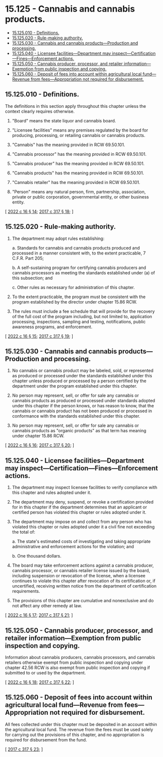 # 15.125 - Cannabis and cannabis products.
* [15.125.010 - Definitions.](#15125010---definitions)
* [15.125.020 - Rule-making authority.](#15125020---rule-making-authority)
* [15.125.030 - Cannabis and cannabis products—Production and processing.](#15125030---cannabis-and-cannabis-productsproduction-and-processing)
* [15.125.040 - Licensee facilities—Department may inspect—Certification—Fines—Enforcement actions.](#15125040---licensee-facilitiesdepartment-may-inspectcertificationfinesenforcement-actions)
* [15.125.050 - Cannabis producer, processor, and retailer information—Exemption from public inspection and copying.](#15125050---cannabis-producer-processor-and-retailer-informationexemption-from-public-inspection-and-copying)
* [15.125.060 - Deposit of fees into account within agricultural local fund—Revenue from fees—Appropriation not required for disbursement.](#15125060---deposit-of-fees-into-account-within-agricultural-local-fundrevenue-from-feesappropriation-not-required-for-disbursement)
## 15.125.010 - Definitions.
The definitions in this section apply throughout this chapter unless the context clearly requires otherwise.

1. "Board" means the state liquor and cannabis board.

2. "Licensee facilities" means any premises regulated by the board for producing, processing, or retailing cannabis or cannabis products.

3. "Cannabis" has the meaning provided in RCW 69.50.101.

4. "Cannabis processor" has the meaning provided in RCW 69.50.101.

5. "Cannabis producer" has the meaning provided in RCW 69.50.101.

6. "Cannabis products" has the meaning provided in RCW 69.50.101.

7. "Cannabis retailer" has the meaning provided in RCW 69.50.101.

8. "Person" means any natural person, firm, partnership, association, private or public corporation, governmental entity, or other business entity.

\[ [2022 c 16 § 14](https://lawfilesext.leg.wa.gov/biennium/2021-22/Pdf/Bills/Session%20Laws/House/1210-S2.SL.pdf?cite=2022%20c%2016%20§%2014); [2017 c 317 § 18](https://lawfilesext.leg.wa.gov/biennium/2017-18/Pdf/Bills/Session%20Laws/Senate/5131-S.SL.pdf?cite=2017%20c%20317%20§%2018); \]

## 15.125.020 - Rule-making authority.
1. The department may adopt rules establishing:

   a. Standards for cannabis and cannabis products produced and processed in a manner consistent with, to the extent practicable, 7 C.F.R. Part 205;

   b. A self-sustaining program for certifying cannabis producers and cannabis processors as meeting the standards established under (a) of this subsection; and

   c. Other rules as necessary for administration of this chapter.

2. To the extent practicable, the program must be consistent with the program established by the director under chapter 15.86 RCW.

3. The rules must include a fee schedule that will provide for the recovery of the full cost of the program including, but not limited to, application processing, inspections, sampling and testing, notifications, public awareness programs, and enforcement.

\[ [2022 c 16 § 15](https://lawfilesext.leg.wa.gov/biennium/2021-22/Pdf/Bills/Session%20Laws/House/1210-S2.SL.pdf?cite=2022%20c%2016%20§%2015); [2017 c 317 § 19](https://lawfilesext.leg.wa.gov/biennium/2017-18/Pdf/Bills/Session%20Laws/Senate/5131-S.SL.pdf?cite=2017%20c%20317%20§%2019); \]

## 15.125.030 - Cannabis and cannabis products—Production and processing.
1. No cannabis or cannabis product may be labeled, sold, or represented as produced or processed under the standards established under this chapter unless produced or processed by a person certified by the department under the program established under this chapter.

2. No person may represent, sell, or offer for sale any cannabis or cannabis products as produced or processed under standards adopted under this chapter if the person knows, or has reason to know, that the cannabis or cannabis product has not been produced or processed in conformance with the standards established under this chapter.

3. No person may represent, sell, or offer for sale any cannabis or cannabis products as "organic products" as that term has meaning under chapter 15.86 RCW.

\[ [2022 c 16 § 16](https://lawfilesext.leg.wa.gov/biennium/2021-22/Pdf/Bills/Session%20Laws/House/1210-S2.SL.pdf?cite=2022%20c%2016%20§%2016); [2017 c 317 § 20](https://lawfilesext.leg.wa.gov/biennium/2017-18/Pdf/Bills/Session%20Laws/Senate/5131-S.SL.pdf?cite=2017%20c%20317%20§%2020); \]

## 15.125.040 - Licensee facilities—Department may inspect—Certification—Fines—Enforcement actions.
1. The department may inspect licensee facilities to verify compliance with this chapter and rules adopted under it.

2. The department may deny, suspend, or revoke a certification provided for in this chapter if the department determines that an applicant or certified person has violated this chapter or rules adopted under it.

3. The department may impose on and collect from any person who has violated this chapter or rules adopted under it a civil fine not exceeding the total of:

   a. The state's estimated costs of investigating and taking appropriate administrative and enforcement actions for the violation; and

   b. One thousand dollars.

4. The board may take enforcement actions against a cannabis producer, cannabis processor, or cannabis retailer license issued by the board, including suspension or revocation of the license, when a licensee continues to violate this chapter after revocation of its certification or, if uncertified, receiving written notice from the department of certification requirements.

5. The provisions of this chapter are cumulative and nonexclusive and do not affect any other remedy at law.

\[ [2022 c 16 § 17](https://lawfilesext.leg.wa.gov/biennium/2021-22/Pdf/Bills/Session%20Laws/House/1210-S2.SL.pdf?cite=2022%20c%2016%20§%2017); [2017 c 317 § 21](https://lawfilesext.leg.wa.gov/biennium/2017-18/Pdf/Bills/Session%20Laws/Senate/5131-S.SL.pdf?cite=2017%20c%20317%20§%2021); \]

## 15.125.050 - Cannabis producer, processor, and retailer information—Exemption from public inspection and copying.
Information about cannabis producers, cannabis processors, and cannabis retailers otherwise exempt from public inspection and copying under chapter 42.56 RCW is also exempt from public inspection and copying if submitted to or used by the department.

\[ [2022 c 16 § 18](https://lawfilesext.leg.wa.gov/biennium/2021-22/Pdf/Bills/Session%20Laws/House/1210-S2.SL.pdf?cite=2022%20c%2016%20§%2018); [2017 c 317 § 22](https://lawfilesext.leg.wa.gov/biennium/2017-18/Pdf/Bills/Session%20Laws/Senate/5131-S.SL.pdf?cite=2017%20c%20317%20§%2022); \]

## 15.125.060 - Deposit of fees into account within agricultural local fund—Revenue from fees—Appropriation not required for disbursement.
All fees collected under this chapter must be deposited in an account within the agricultural local fund. The revenue from the fees must be used solely for carrying out the provisions of this chapter, and no appropriation is required for disbursement from the fund.

\[ [2017 c 317 § 23](https://lawfilesext.leg.wa.gov/biennium/2017-18/Pdf/Bills/Session%20Laws/Senate/5131-S.SL.pdf?cite=2017%20c%20317%20§%2023); \]

